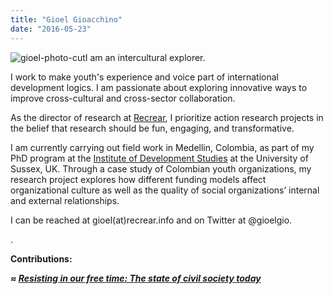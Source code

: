 ```yaml
---
title: "Gioel Gioacchino"
date: "2016-05-23"
---
```


![gioel-photo-cut](https://organizationunbound.org/wp-content/uploads/2016/05/gioel-photo-cut-292x300.jpg)I am an intercultural explorer.

I work to make youth's experience and voice part of international development logics. I am passionate about exploring innovative ways to improve cross-cultural and cross-sector collaboration.

As the director of research at [Recrear](http://recrearinternational.org/), I prioritize action research projects in the belief that research should be fun, engaging, and transformative.

I am currently carrying out field work in Medellin, Colombia, as part of my PhD program at the [Institute of Development Studies](http://www.ids.ac.uk/) at the University of Sussex, UK. Through a case study of Colombian youth organizations, my research project explores how different funding models affect organizational culture as well as the quality of social organizations’ internal and external relationships.

I can be reached at gioel(at)recrear.info and on Twitter at @gioelgio.

.

**Contributions:**

_**≈ [Resisting in our free time: The state of civil society today](https://organizationunbound.org/expressive-change/resisting-in-our-free-time-the-state-of-civil-society-today/)**_
